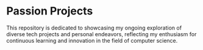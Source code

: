  # Passion Projects

This repository is dedicated to showcasing my ongoing exploration of diverse tech projects and personal endeavors, reflecting my enthusiasm for continuous learning and innovation in the field of computer science.
